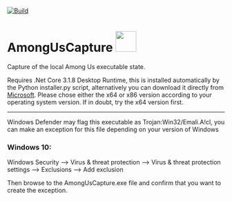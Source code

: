 [![Build](https://github.com/denverquane/amonguscapture/workflows/Beta%20releases/badge.svg)](https://github.com/denverquane/amonguscapture/actions?query=Beta%20releases)
# AmongUsCapture <img src="AmongUsCapture/Icon.ico" width="48">

Capture of the local Among Us executable state.

Requires .Net Core 3.1.8 Desktop Runtime, this is installed automatically by the Python installer.py script, alternatively you can download it directly from [Microsoft](https://dotnet.microsoft.com/download/dotnet-core/3.1). Please chose either the x64 or x86 version according to your operating system version. If in doubt, try the x64 version first.

***

Windows Defender may flag this executable as Trojan:Win32/Emali.A!cl, you can make an exception for this file depending on your version of Windows

### Windows 10:
Windows Security --> Virus & threat protection --> Virus & threat protection settings --> Exclusions --> Add exclusion

Then browse to the AmongUsCapture.exe file and confirm that you want to create the exception.
